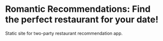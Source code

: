 # Romantic Recommendations: Find the perfect restaurant for your date!

Static site for two-party restaurant recommendation app.

